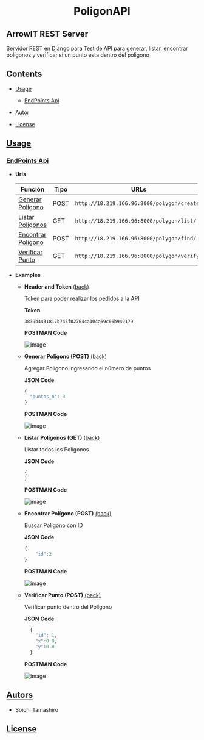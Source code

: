 <h1 align="center">PoligonAPI</h1>

## ArrowIT REST Server

Servidor REST en Django para Test de API para generar, listar, encontrar polígonos y verificar si un punto esta dentro del poligono

## Contents

- [Usage](#Usage)

  - [EndPoints Api](#EndPoints-Api)

- [Autor](#Autor)
- [License](#License)

## [Usage](#Contents)

### [EndPoints Api](#Contents)

- <b><a id="Polygon-urls-end">Urls</a></b>

  | Función                             | Tipo | URLs                                        |
  | ----------------------------------- | ---- | ------------------------------------------- |
  | [Generar Polígono](#Polygon-add)    | POST | `http://18.219.166.96:8000/polygon/create/` |
  | [Listar Polígonos](#Polygon-list)   | GET  | `http://18.219.166.96:8000/polygon/list/`   |
  | [Encontrar Polígono](#Polygon-find) | POST | `http://18.219.166.96:8000/polygon/find/`   |
  | [Verificar Punto](#Polygon-verify)  | GET  | `http://18.219.166.96:8000/polygon/verify/` |

- <b>Examples</b>

  - <b><a>Header and Token</a></b>
    [(back)](#Polygon-urls-end)
    
    Token para poder realizar los pedidos a la API
    
    <b>Token</b>

    ```
    3839b4431817b745f027644a104a69c66b949179
    ```

    <b>POSTMAN Code</b>
    
    ![image](https://user-images.githubusercontent.com/26827763/128678366-1b838804-f070-4b5c-b468-b64dace63d71.png)
    
  - <b><a id="Polygon-add">Generar Polígono (POST)</a></b>
    [(back)](#Polygon-urls-end)

    Agregar Polígono ingresando el número de puntos

    <b>JSON Code</b>

    ```javascript
    {
      "puntos_n": 3
    }
    ```

    <b>POSTMAN Code</b>

    ![image](https://user-images.githubusercontent.com/26827763/128677001-12c0ee15-3978-4bef-b484-fa932665318e.png)

  - <b><a id="Polygon-list">Listar Polígonos (GET)</a></b>
    [(back)](#Polygon-urls-end)

    Listar todos los Polígonos

    <b>JSON Code</b>

    ```javascript
    {
    }
    ```

    <b>POSTMAN Code</b>

    ![image](https://user-images.githubusercontent.com/26827763/128677098-b40ab564-7be7-4b5c-a3c5-74c18422871d.png)

  - <b><a id="Polygon-find">Encontrar Polígono (POST)</a></b>
    [(back)](#Polygon-urls-end)

    Buscar Polígono con ID

    <b>JSON Code</b>

    ```javascript
    {
        "id":2
    }
    ```

    <b>POSTMAN Code</b>

    ![image](https://user-images.githubusercontent.com/26827763/128677158-2d019d18-bfce-4de7-a1fe-5cd65a1dec63.png)

  - <b><a id="Polygon-verify">Verificar Punto (POST)</a></b>
    [(back)](#Polygon-urls-end)

    Verificar punto dentro del Polígono

    <b>JSON Code</b>

    ```javascript
      {
        "id": 1,
        "x":0.0,
        "y":0.0
      }
    ```

    <b>POSTMAN Code</b>

    ![image](https://user-images.githubusercontent.com/26827763/128677210-abf647d4-9219-4752-89a9-de8e694ff7af.png)

## [Autors](#Contents)

- Soichi Tamashiro

## [License](#Contents)

```

```
